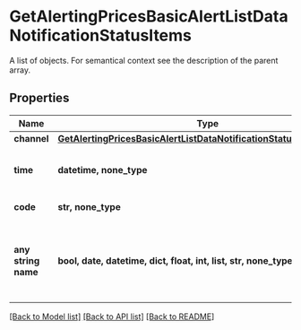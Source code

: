 # GetAlertingPricesBasicAlertListDataNotificationStatusItems

A list of objects. For semantical context see the description of the parent array.

## Properties
Name | Type | Description | Notes
------------ | ------------- | ------------- | -------------
**channel** | [**GetAlertingPricesBasicAlertListDataNotificationStatusItemsChannel**](GetAlertingPricesBasicAlertListDataNotificationStatusItemsChannel.md) |  | [optional] 
**time** | **datetime, none_type** | Date and time of the most recent change. | [optional] 
**code** | **str, none_type** | Code of the status. | Value | Description | | --- | --- | | pending | Notification has not been processed. | | sent | Notification has been sent but delivery status is unknown. | | delivered | Notification has been delivered. | | error | Notification has not been delivered due to an error. | | rejected | Notification delivery has been rejected (possibly due to return mails being received for delivery address). |   | [optional] 
**any string name** | **bool, date, datetime, dict, float, int, list, str, none_type** | any string name can be used but the value must be the correct type | [optional]

[[Back to Model list]](../README.md#documentation-for-models) [[Back to API list]](../README.md#documentation-for-api-endpoints) [[Back to README]](../README.md)


